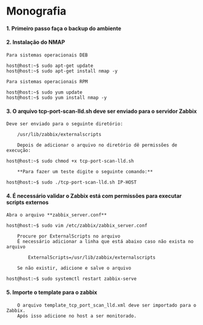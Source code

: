 # Monografia

#### 1. Primeiro passo faça o backup do ambiente 
#### 2. Instalação do NMAP
	
	Para sistemas operacionais DEB
		
```console
host@host:~$ sudo apt-get update
host@host:~$ sudo apt-get install nmap -y
```
	Para sistemas operacionais RPM
		
```console
host@host:~$ sudo yum update
host@host:~$ sudo yum install nmap -y
```

#### 3. O arquivo tcp-port-scan-lld.sh deve ser enviado para o servidor Zabbix
	
	Deve ser enviado para o seguinte diretório:
		
		/usr/lib/zabbix/externalscripts

		Depois de adicionar o arquivo no diretório dê permissões de execução:
		
```console
host@host:~$ sudo chmod +x tcp-port-scan-lld.sh
```
		
		**Para fazer um teste digite o seguinte comando:**
			
```console
host@host:~$ sudo ./tcp-port-scan-lld.sh IP-HOST
```

#### 4. É necessário validar o Zabbix está com  permissões para executar scripts externos

	Abra o arquivo **zabbix_server.conf**
		
```console
host@host:~$ sudo vim /etc/zabbix/zabbix_server.conf
```
		Procure por ExternalScripts no arquivo
		É necessário adicionar a linha que está abaixo caso não exista no arquivo 
			
			ExternalScripts=/usr/lib/zabbix/externalscripts

		Se não existir, adicione e salve o arquivo
		
```console
host@host:~$ sudo systemctl restart zabbix-serve
```

#### 5. Importe o template para o zabbix
		
		O arquivo template_tcp_port_scan_lld.xml deve ser importado para o Zabbix.
		Após isso adicione no host a ser monitorado.

